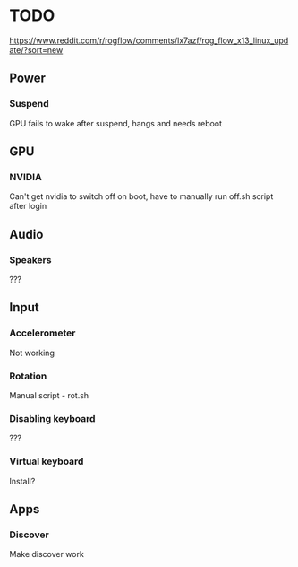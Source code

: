 # TODO

https://www.reddit.com/r/rogflow/comments/lx7azf/rog_flow_x13_linux_update/?sort=new

## Power

### Suspend

GPU fails to wake after suspend, hangs and needs reboot

## GPU

### NVIDIA

Can't get nvidia to switch off on boot, have to manually run off.sh script after login

## Audio

### Speakers

???

## Input

### Accelerometer

Not working

### Rotation

Manual script - rot.sh

### Disabling keyboard

???

### Virtual keyboard

Install?

## Apps

### Discover

Make discover work
